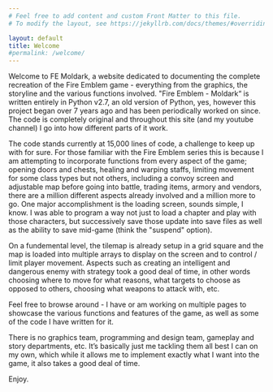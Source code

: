 ```yaml
---
# Feel free to add content and custom Front Matter to this file.
# To modify the layout, see https://jekyllrb.com/docs/themes/#overriding-theme-defaults

layout: default
title: Welcome
#permalink: /welcome/
---
```


Welcome to FE Moldark, a website dedicated to documenting the complete recreation of the Fire Emblem game - everything from the graphics, the storyline and the various functions involved. "Fire Emblem - Moldark“ is written entirely in Python v2.7, an old version of Python, yes, however this project began over 7 years ago and has been periodically worked on since. The code is completely original and throughout this site (and my youtube channel) I go into how different parts of it work.

The code stands currently at 15,000 lines of code, a challenge to keep up with for sure. For those familiar with the Fire Emblem series this is because I am attempting to incorporate functions from every aspect of the game; opening doors and chests, healing and warping staffs, limiting movement for some class types but not others, including a convoy screen and adjustable map before going into battle, trading items, armory and vendors, there are a million different aspects already involved and a million more to go. One major accomplishment is the loading screen, sounds simple, I know. I was able to program a way not just to load a chapter and play with those characters, but successively save those update into save files as well as the ability to save mid-game (think the "suspend" option).

On a fundemental level, the tilemap is already setup in a grid square and the map is loaded into multiple arrays to display on the screen and to control / limit player movement. Aspects such as creating an intelligent and dangerous enemy with strategy took a good deal of time, in other words choosing where to move for what reasons, what targets to choose as opposed to others, choosing what weapons to attack with, etc.

Feel free to browse around - I have or am working on multiple pages to showcase the various functions and features of the game, as well as some of the code I have written for it.

There is no graphics team, programming and design team, gameplay and story departments, etc. It’s basically just me tackling them all best I can on my own, which while it allows me to implement exactly what I want into the game, it also takes a good deal of time.

Enjoy.
